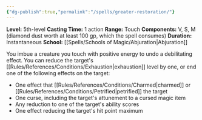 ```yaml
---
{"dg-publish":true,"permalink":"/spells/greater-restoration/"}
---
```


**Level:** 5th-level
**Casting Time:** 1 action
**Range:** Touch
**Components:** V, S, M (diamond dust worth at least 100 gp, which the spell consumes)
**Duration:** Instantaneous
**School:** [[Spells/Schools of Magic/Abjuration\|Abjuration]]

You imbue a creature you touch with positive energy to undo a debilitating effect. You can reduce the target's [[Rules/References/Conditions/Exhaustion\|exhaustion]] level by one, or end one of the following effects on the target:
- One effect that [[Rules/References/Conditions/Charmed\|charmed]] or [[Rules/References/Conditions/Petrified\|petrified]] the target
- One curse, including the target's attunement to a cursed magic item
- Any reduction to one of the target's ability scores
- One effect reducing the target's hit point maximum